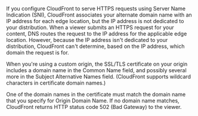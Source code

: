If you configure CloudFront to serve HTTPS requests using Server Name Indication (SNI), CloudFront associates your alternate domain name with an IP address for each edge location, but the IP address is not dedicated to your distribution. When a viewer submits an HTTPS request for your content, DNS routes the request to the IP address for the applicable edge location. However, because the IP address isn't dedicated to your distribution, CloudFront can't determine, based on the IP address, which domain the request is for.

When you're using a custom origin, the SSL/TLS certificate on your origin includes a domain name in the Common Name field, and possibly several more in the Subject Alternative Names field. (CloudFront supports wildcard characters in certificate domain names.)

One of the domain names in the certificate must match the domain name that you specify for Origin Domain Name. If no domain name matches, CloudFront returns HTTP status code 502 (Bad Gateway) to the viewer.


